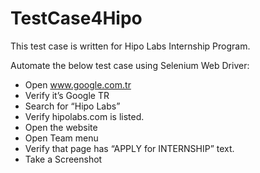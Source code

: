 # TestCase4Hipo
This test case is written for Hipo Labs Internship Program. 

Automate the below test case using Selenium Web Driver:
- Open www.google.com.tr
- Verify it’s Google TR
- Search for “Hipo Labs”
- Verify hipolabs.com is listed.
- Open the website
- Open Team menu
- Verify that page has “APPLY for INTERNSHIP” text. 
- Take a Screenshot
